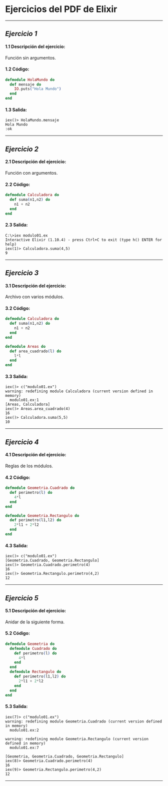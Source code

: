 # **Ejercicios del PDF de Elixir**
---
## *Ejercicio 1*
#### 1.1 Descripción del ejercicio:
Función sin argumentos.
#### 1.2 Código:
```elixir
defmodule HolaMundo do
  def mensaje do
    IO.puts("Hola Mundo")
  end
end
```
#### 1.3 Salida:
```
iex()> HolaMundo.mensaje
Hola Mundo
:ok
```
---
## *Ejercicio 2*
#### 2.1 Descripción del ejercicio:
Función con argumentos.
#### 2.2 Código:
```elixir
defmodule Calculadora do
  def suma(n1,n2) do
    n1 + n2
  end
end
```
#### 2.3 Salida:
```
C:\>iex modulo01.ex
Interactive Elixir (1.10.4) - press Ctrl+C to exit (type h() ENTER for help)
iex(1)> Calculadora.suma(4,5)
9
```
---
## *Ejercicio 3*
#### 3.1 Descripción del ejercicio:
Archivo con varios módulos.
#### 3.2 Código:
```elixir
defmodule Calculadora do
  def suma(n1,n2) do
    n1 + n2
  end
end

defmodule Areas do
  def area_cuadrado(l) do
    l*l
  end
end
```
#### 3.3 Salida:
```
iex()> c("modulo01.ex")
warning: redefining module Calculadora (current version defined in memory)
  modulo01.ex:1
[Areas, Calculadora]
iex()> Areas.area_cuadrado(4)
16
iex()> Calculadora.suma(5,5)
10
```
---
## *Ejercicio 4*
#### 4.1 Descripción del ejercicio:
Reglas de los módulos.
#### 4.2 Código:
```elixir
defmodule Geometria.Cuadrado do
  def perimetro(l) do
    4*l
  end
end

defmodule Geometria.Rectangulo do
  def perimetro(l1,l2) do
    2*l1 + 2*l2
  end
end
```
#### 4.3 Salida:
```
iex()> c("modulo01.ex")
[Geometria.Cuadrado, Geometria.Rectangulo]
iex()> Geometria.Cuadrado.perimetro(4)
16
iex()> Geometria.Rectangulo.perimetro(4,2)
12
```
---
## *Ejercicio 5*
#### 5.1 Descripción del ejercicio:
Anidar de la siguiente forma.
#### 5.2 Código:
```elixir
defmodule Geometria do
  defmodule Cuadrado do
    def perimetro(l) do
      4*l
    end
  end
  defmodule Rectangulo do
    def perimetro(l1,l2) do
      2*l1 + 2*l2
    end
  end
end
```
#### 5.3 Salida:
```
iex(7)> c("modulo01.ex")
warning: redefining module Geometria.Cuadrado (current version defined in memory)
  modulo01.ex:2
  
warning: redefining module Geometria.Rectangulo (current version defined in memory)
  modulo01.ex:7
  
[Geometria, Geometria.Cuadrado, Geometria.Rectangulo]
iex(8)> Geometria.Cuadrado.perimetro(4)
16
iex(9)> Geometria.Rectangulo.perimetro(4,2)
12
```
---
